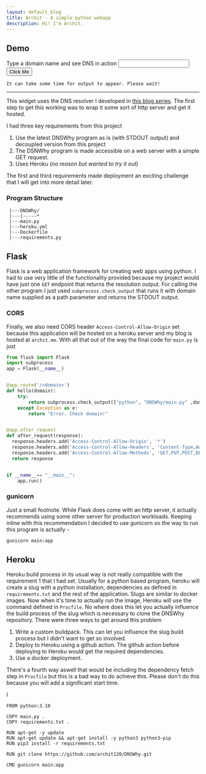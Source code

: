 ```yaml
---
layout: default_blog
title: Archit - A simple python webapp
description: Hi! I'm Archit. 
---
```


## Demo

Type a domain name and see DNS in action <input type="text" id="dns-input" val=""> <button id="dns-btn"> Click Me </button>
<script src="https://ajax.googleapis.com/ajax/libs/jquery/3.6.0/jquery.min.js"></script>

<pre><code id="dns-output">It can take some time for output to appear. Please wait!</code></pre>


<script>
$("#dns-btn").on("click", function(x) { $.get("https://dnswhy-flask.herokuapp.com/"+$("#dns-input").val(), function(x) {$("#dns-output").text(x); });} )
</script>

--- 

This widget uses the DNS resolver I developed in [this blog series](dns). The first step to get this working was to wrap it some sort of http server and get it hosted.

I had three key requirements from this project
 1. Use the latest DNSWhy program as is (with STDOUT output) and decoupled version from this project
 2. The DSNWhy program is made accessible on a web server with a simple GET request.
 3. Uses Heroku (_no reason but wanted to try it out_)


The first and third requirements made deployment an exciting challenge that I will get into more detail later.

### Program Structure
```
 |---DNSWhy/
 |---|-----*
 |---main.py
 |---heroku.yml
 |---Dockerfile
 |---requirements.py
```

## Flask

Flask is a web application framework for creating web apps using python. I had to use very little of the functionality provided because my project would have just one `GET` endpoint that returns the resolution output. For calling the other program I just used `subprocess.check_output` that runs it with domain name supplied as a path parameter and returns the STDOUT output. 

### CORS
Finally, we also need CORS header `Access-Control-Allow-Origin` set because this application will be hosted on a heroku server and my blog is hosted at `archit.me`. With all that out of the way the final code for `main.py` is just

```python
from flask import Flask
import subprocess
app = Flask(__name__)


@app.route('/<domain>')
def hello(domain):
    try:
        return subprocess.check_output(["python", "DNSWhy/main.py" ,domain]).decode('ascii')
    except Exception as e:
        return "Error. Check domain!"


@app.after_request
def after_request(response):
  response.headers.add('Access-Control-Allow-Origin', '*')
  response.headers.add('Access-Control-Allow-Headers', 'Content-Type,Authorization')
  response.headers.add('Access-Control-Allow-Methods', 'GET,PUT,POST,DELETE,OPTIONS')
  return response


if __name__== "__main__":
    app.run()
```

### gunicorn

Just a small footnote. While Flask does come with an http server, it actually recommends using some other server for production workloads. Keeping inline with this recommendation I decided to use gunicorn so the way to run this program is actually - 

```bash
gunicorn main:app
```
## Heroku

Heroku build process in its usual way is not really compatible with the requirement 1 that I had set. Usually for a python based program, heroku will create a slug with a python installation, dependencies as defined in `requirements.txt` and the rest of the application. Slugs are similar to docker images. Now when it's time to actually run the image, Heroku will use the command defined in `Procfile`. No where does this let you actually influence the build process of the slug which is necessary to clone the DNSWhy repository. There were three ways to get around this problem

 1. Write a custom buildpack. This can let you influence the slug build process but I didn't want to get so involved.
 2. Deploy to Heroku using a github action. The github action before deploying to Heroku would get the required dependencies. 
 3. Use a docker deployment. 

 There's a fourth way aswell that would be including the dependency fetch step in `Procfile` but this is a bad way to do achieve this. Please don't do this because you will add a significant start time.

 I 


```
FROM python:3.10

COPY main.py .
COPY requirements.txt .

RUN apt-get -y update
RUN apt-get update && apt-get install -y python3 python3-pip
RUN pip3 install -r requirements.txt

RUN git clone https://github.com/archit120/DNSWhy.git

CMD gunicorn main:app
```
